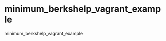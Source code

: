 minimum_berkshelp_vagrant_example
=================================

minimum_berkshelp_vagrant_example
